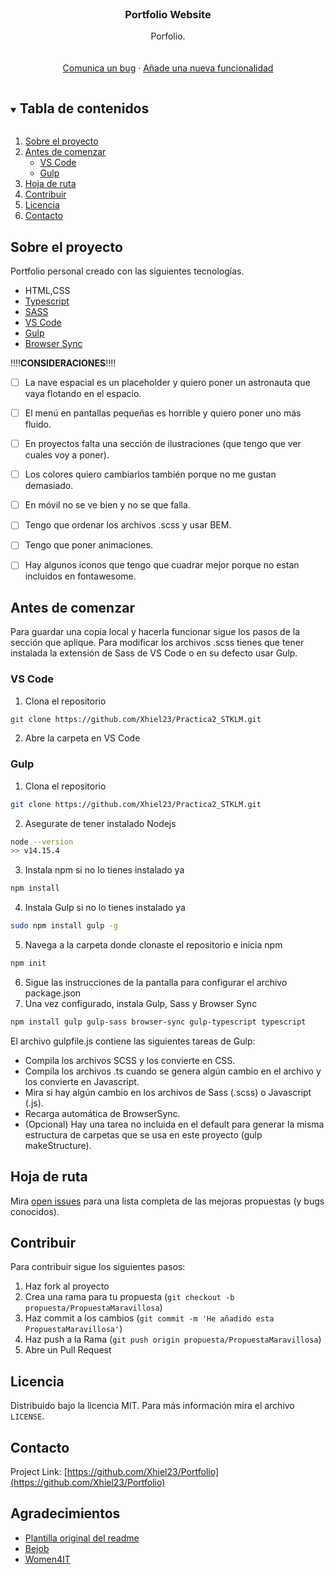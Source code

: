 <!-- PROJECT LOGO -->
<br />
<p align="center">

  <h3 align="center">Portfolio Website</h3>

  <p align="center">
    Porfolio.
    <br />
    <br />
    <br />
    <a href="https://github.com/Xhiel23/Portfolio/issues">Comunica un bug</a>
    ·
    <a href="https://github.com/Xhiel23/Practica2_STKLM/issues">Añade una nueva funcionalidad</a>
  </p>
</p>



<!-- TABLE OF CONTENTS -->
<details open="open">
  <summary><h2 style="display: inline-block">Tabla de contenidos</h2></summary>
  <ol>
    <li>
      <a href="#sobre-el-proyecto">Sobre el proyecto</a>
    </li>
    <li>
      <a href="#antes-de-comenzar">Antes de comenzar</a>
      <ul>
        <li><a href="#vs-code">VS Code</a></li>
        <li><a href="#gulp">Gulp</a></li>
      </ul>
    </li>
    <li><a href="#hoja-de-ruta">Hoja de ruta</a></li>
    <li><a href="#contribuir">Contribuir</a></li>
    <li><a href="#licencia">Licencia</a></li>
    <li><a href="#contacto">Contacto</a></li>
  </ol>
</details>



<!-- ABOUT THE PROJECT -->
## Sobre el proyecto

Portfolio personal creado con las siguientes tecnologías.

* HTML,CSS
* [Typescript](https://www.typescriptlang.org)
* [SASS](https://sass-lang.com)
* [VS Code](https://code.visualstudio.com)
* [Gulp](https://gulpjs.com)
* [Browser Sync](http://www.browsersync.io)

‼️‼️**CONSIDERACIONES**‼️‼️
- [ ] La nave espacial es un placeholder y quiero poner un astronauta que vaya flotando en el espacio.
- [ ] El menú en pantallas pequeñas es horrible y quiero poner uno más fluido.
- [ ] En proyectos falta una sección de ilustraciones (que tengo que ver cuales voy a poner).
- [ ] Los colores quiero cambiarlos también porque no me gustan demasiado.
- [ ] En móvil no se ve bien y no se que falla.
- [ ] Tengo que ordenar los archivos .scss y usar BEM.
- [ ] Tengo que poner animaciones.
- [ ] Hay algunos iconos que tengo que cuadrar mejor porque no estan incluidos en fontawesome.




<!-- GETTING STARTED -->
## Antes de comenzar

Para guardar una copia local y hacerla funcionar sigue los pasos de la sección que aplique. Para modificar los archivos .scss tienes que tener instalada la extensión de Sass de VS Code o en su defecto usar Gulp.

### VS Code

1. Clona el repositorio
  ```sh
  git clone https://github.com/Xhiel23/Practica2_STKLM.git
  ```
2. Abre la carpeta en VS Code


### Gulp

1. Clona el repositorio
  ```sh
  git clone https://github.com/Xhiel23/Practica2_STKLM.git
  ```
2. Asegurate de tener instalado Nodejs
  ```sh
  node --version
  >> v14.15.4
  ```
3. Instala npm si no lo tienes instalado ya
  ```sh
  npm install
  ```
4. Instala Gulp si no lo tienes instalado ya
  ```sh
  sudo npm install gulp -g
  ```
5. Navega a la carpeta donde clonaste el repositorio e inicia npm
  ```sh
  npm init
  ```
6. Sigue las instrucciones de la pantalla para configurar el archivo package.json
7. Una vez configurado, instala Gulp, Sass y Browser Sync
  ```sh
  npm install gulp gulp-sass browser-sync gulp-typescript typescript
  ```

El archivo gulpfile.js contiene las siguientes tareas de Gulp:
<ul>
  <li> Compila los archivos SCSS y los convierte en CSS.
  <li> Compila los archivos .ts cuando se genera algún cambio en el archivo y los convierte en Javascript.
  <li> Mira si hay algún cambio en los archivos de Sass (.scss) o Javascript (.js).
  <li> Recarga automática de BrowserSync.
  <li> (Opcional) Hay una tarea no incluida en el default para generar la misma estructura de carpetas que se usa en este proyecto (gulp makeStructure).
</ul>
<!-- USAGE EXAMPLES -->



<!-- ROADMAP -->
## Hoja de ruta

Mira [open issues](https://github.com/Xhiel23/Portfolio/issues) para una lista completa de las mejoras propuestas (y bugs conocidos).




<!-- CONTRIBUTING -->
## Contribuir

Para contribuir sigue los siguientes pasos:

1. Haz fork al proyecto
2. Crea una rama para tu propuesta (`git checkout -b propuesta/PropuestaMaravillosa`)
3. Haz commit a los cambios (`git commit -m 'He añadido esta PropuestaMaravillosa'`)
4. Haz push a la Rama (`git push origin propuesta/PropuestaMaravillosa`)
5. Abre un Pull Request



<!-- LICENSE -->
## Licencia

Distribuido bajo la licencia MIT. Para más información mira el archivo `LICENSE`.



<!-- CONTACT -->
## Contacto 


Project Link: [https://github.com/Xhiel23/Portfolio](https://github.com/Xhiel23/Portfolio)



<!-- ACKNOWLEDGEMENTS -->
## Agradecimientos
* [Plantilla original del readme](https://github.com/othneildrew/Best-README-Template)
* [Bejob](https://www.bejob.com)
* [Women4IT](https://www.bejob.com/women-4-it/)






<!-- MARKDOWN LINKS & IMAGES -->
<!-- https://www.markdownguide.org/basic-syntax/#reference-style-links -->


